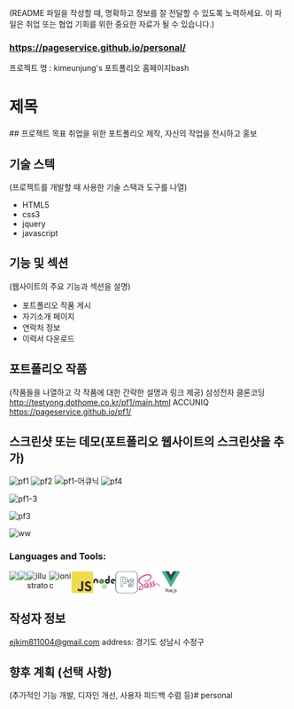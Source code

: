 (README 파일을 작성할 때, 명확하고 정보를 잘 전달할 수 있도록 노력하세요. 이 파일은 취업 또는 협업 기회를 위한 중요한 자료가 될 수 있습니다.)
### https://pageservice.github.io/personal/
프로젝트 명 : kimeunjung's 포트폴리오 홈페이지bash
<h1>제목</h1>## 프로젝트 목표
취업을 위한 포트폴리오 제작, 자신의 작업을 전시하고 홍보

## 기술 스텍
(프로젝트를 개발할 때 사용한 기술 스택과 도구를 나열)
- HTML5
- css3
- jquery
- javascript

## 기능 및 섹션
(웹사이트의 주요 기능과 섹션을 설명)

- 포트폴리오 작품 게시
- 자기소개 페이지
- 연락처 정보
- 이력서 다운로드 

## 포트폴리오 작품
(작품들을 나열하고 각 작품에 대한 간략한 설명과 링크 제공)
삼성전자 클론코딩 http://testyong.dothome.co.kr/pf1/main.html
ACCUNIQ https://pageservice.github.io/pf1/

## 스크린샷 또는 데모(포트폴리오 웹사이트의 스크린샷을 추가)
![pf1](https://github.com/pageservice/personal/assets/71798491/040b7316-5c4c-4a09-b7e8-6c54d60ec832)
![pf2](https://github.com/pageservice/personal/assets/71798491/1a7c723b-1e1b-4cb6-9f45-6b17b89482e9)
![pf1-어큐닉](https://github.com/pageservice/personal/assets/71798491/3e7a5d1c-3326-4ffc-ac79-3fe4a96fe6a3)
![pf4](https://github.com/pageservice/personal/assets/71798491/e8b59bed-76df-470c-8aec-71f580ab6cca)


![pf1-3](https://github.com/user-attachments/assets/f3ffbabb-145e-44f5-894e-edb35cce4a96)

![pf3](https://github.com/user-attachments/assets/acab826b-5590-4ab3-a47b-e7c69871c4ff)

![ww](https://github.com/pageservice/personal/assets/71798491/30c357e8-d39b-42e6-9c30-0db7706f73d4)

<h3 align="left">Languages and Tools:</h3>
<p align="left" style="white-space: pre-line; display: flex;">
    <img src="https://img.shields.io/badge/Microsoft_Outlook-0078D4?style=for-the-badge&logo=microsoft-outlook&logoColor=white" />
    <img src="https://img.shields.io/badge/CSS-239120?&style=for-the-badge&logo=css3&logoColor=white"/> 
    <img src="https://www.vectorlogo.zone/logos/adobe_illustrator/adobe_illustrator-icon.svg" alt="illustrator" width="40" height="40" /> 
    <img src="https://upload.wikimedia.org/wikipedia/commons/d/d1/Ionic_Logo.svg" alt="ionic" width="40" height="40"/> 
    <img src="https://raw.githubusercontent.com/devicons/devicon/master/icons/javascript/javascript-original.svg" alt="javascript" width="40" height="40"/> 
    <img src="https://raw.githubusercontent.com/devicons/devicon/master/icons/nodejs/nodejs-original-wordmark.svg" alt="nodejs" width="40" height="40"/> 
    <img src="https://raw.githubusercontent.com/devicons/devicon/master/icons/photoshop/photoshop-line.svg" alt="photoshop" width="40" height="40"/> 
    <img src="https://raw.githubusercontent.com/devicons/devicon/master/icons/sass/sass-original.svg" alt="sass" width="40" height="40"/> 
    <img src="https://raw.githubusercontent.com/devicons/devicon/master/icons/vuejs/vuejs-original-wordmark.svg" alt="vuejs" width="40" height="40"/> 
</p>




## 작성자 정보
ejkim811004@gmail.com
address: 경기도 성남시 수정구 
## 향후 계획 (선택 사항)
(추가적인 기능 개발, 디자인 개선, 사용자 피드백 수렴 등)# personal
